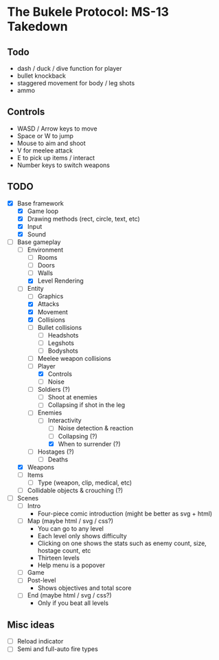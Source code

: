 # The Bukele Protocol: MS-13 Takedown

## Todo
- dash / duck / dive function for player
- bullet knockback
- staggered movement for body / leg shots
- ammo

## Controls

- WASD / Arrow keys to move
- Space or W to jump
- Mouse to aim and shoot
- V for meelee attack
- E to pick up items / interact
- Number keys to switch weapons

## TODO

- [x] Base framework
    - [x] Game loop
    - [x] Drawing methods (rect, circle, text, etc)
    - [x] Input
    - [x] Sound
- [ ] Base gameplay
    - [ ] Environment
        - [ ] Rooms
        - [ ] Doors
        - [ ] Walls
        - [x] Level Rendering
    - [ ] Entity
        - [ ] Graphics
        - [x] Attacks
        - [x] Movement
        - [x] Collisions
        - [ ] Bullet collisions
            - [ ] Headshots
            - [ ] Legshots
            - [ ] Bodyshots
        - [ ] Meelee weapon collisions
        - [ ] Player
            - [x] Controls
            - [ ] Noise
        - [ ] Soldiers (?)
            - [ ] Shoot at enemies 
            - [ ] Collapsing if shot in the leg
        - [ ] Enemies
            - [ ] Interactivity
                - [ ] Noise detection & reaction
                - [ ] Collapsing (?)
                - [x] When to surrender (?)
        - [ ] Hostages (?)
            - [ ] Deaths
    - [x] Weapons
    - [ ] Items
        - [ ] Type (weapon, clip, medical, etc)
    - [ ] Collidable objects & crouching (?)
- [ ] Scenes
    - [ ] Intro
        - Four-piece comic introduction (might be better as svg + html)
    - [ ] Map (maybe html / svg / css?)
        - You can go to any level
        - Each level only shows difficulty
        - Clicking on one shows the stats such as enemy count, size, hostage count, etc
        - Thirteen levels
        - Help menu is a popover
    - [ ] Game
    - [ ] Post-level
        - Shows objectives and total score
    - [ ] End (maybe html / svg / css?)
        - Only if you beat all levels

## Misc ideas

- [ ] Reload indicator
- [ ] Semi and full-auto fire types
